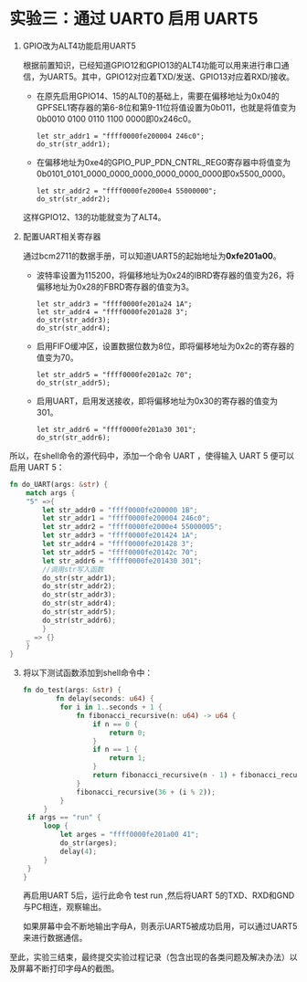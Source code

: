 # 实验三：通过 UART0 启用 UART5

1. GPIO改为ALT4功能启用UART5
   
   根据前置知识，已经知道GPIO12和GPIO13的ALT4功能可以用来进行串口通信，为UART5。其中，GPIO12对应着TXD/发送、GPIO13对应着RXD/接收。

   * 在原先启用GPIO14、15的ALT0的基础上，需要在偏移地址为0x04的GPFSEL1寄存器的第6-8位和第9-11位将值设置为0b011，也就是将值变为0b0010 0100 0110 1100 0000即0x246c0。
  
     ```shell
     let str_addr1 = "ffff0000fe200004 246c0";
     do_str(str_addr1);
     ```

   * 在偏移地址为0xe4的GPIO_PUP_PDN_CNTRL_REG0寄存器中将值变为0b0101_0101_0000_0000_0000_0000_0000_0000即0x5500_0000。
  
     ```shell
     let str_addr2 = "ffff0000fe2000e4 55000000";
     do_str(str_addr2);
     ```

   这样GPIO12、13的功能就变为了ALT4。

2. 配置UART相关寄存器

   通过bcm2711的数据手册，可以知道UART5的起始地址为**0xfe201a00**。

   * 波特率设置为115200，将偏移地址为0x24的IBRD寄存器的值变为26，将偏移地址为0x28的FBRD寄存器的值变为3。
  
     ```shell
     let str_addr3 = "ffff0000fe201a24 1A";
     let str_addr4 = "ffff0000fe201a28 3";
     do_str(str_addr3);
     do_str(str_addr4);
     ```

   * 启用FIFO缓冲区，设置数据位数为8位，即将偏移地址为0x2c的寄存器的值变为70。
    
     ```shell
     let str_addr5 = "ffff0000fe201a2c 70";
     do_str(str_addr5);
     ```

   * 启用UART，启用发送接收，即将偏移地址为0x30的寄存器的值变为301。

     ```shell
     let str_addr6 = "ffff0000fe201a30 301";
     do_str(str_addr6);
     ```

所以，在shell命令的源代码中，添加一个命令 UART ，使得输入 UART 5 便可以启用 UART 5：

```rust
fn do_UART(args: &str) {
    match args {
    "5" =>{
        let str_addr0 = "ffff0000fe200000 1B";
        let str_addr1 = "ffff0000fe200004 246c0";
        let str_addr2 = "ffff0000fe2000e4 55000005";
        let str_addr3 = "ffff0000fe201424 1A";
        let str_addr4 = "ffff0000fe201428 3";
        let str_addr5 = "ffff0000fe20142c 70";
        let str_addr6 = "ffff0000fe201430 301";
        //调用str写入函数
        do_str(str_addr1);
        do_str(str_addr2);
        do_str(str_addr3);
        do_str(str_addr4);
        do_str(str_addr5);
        do_str(str_addr6);
        }
    _ => {}
    } 
}
```

3. 将以下测试函数添加到shell命令中：
   
   ```rust
   fn do_test(args: &str) {
           fn delay(seconds: u64) {
            for i in 1..seconds + 1 {
                fn fibonacci_recursive(n: u64) -> u64 {
                    if n == 0 {
                        return 0;
                    }
                    if n == 1 {
                        return 1;
                    }
                    return fibonacci_recursive(n - 1) + fibonacci_recursive(n - 2);
                }
                fibonacci_recursive(36 + (i % 2));
            }
        }
    if args == "run" {
        loop {
            let arges = "ffff0000fe201a00 41";
            do_str(arges);
            delay(4);
        }
    }
   }
   ```
   
   再启用UART 5后，运行此命令 test run ,然后将UART 5的TXD、RXD和GND与PC相连，观察输出。

   如果屏幕中会不断地输出字母A，则表示UART5被成功启用，可以通过UART5来进行数据通信。

至此，实验三结束，最终提交实验过程记录（包含出现的各类问题及解决办法）以及屏幕不断打印字母A的截图。



     

     

